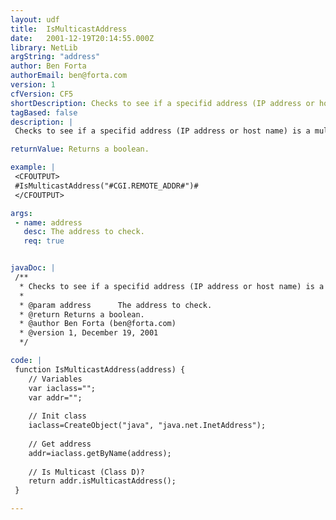 ```yaml
---
layout: udf
title:  IsMulticastAddress
date:   2001-12-19T20:14:55.000Z
library: NetLib
argString: "address"
author: Ben Forta
authorEmail: ben@forta.com
version: 1
cfVersion: CF5
shortDescription: Checks to see if a specifid address (IP address or host name) is a multicast address (Class D).
tagBased: false
description: |
 Checks to see if a specifid address (IP address or host name) is a multicast address (Class D). If the host name is invalid an exception will be throw, so &lt;CFTRY&gt;/&lt;CFCATCH&gt; should be used.

returnValue: Returns a boolean.

example: |
 <CFOUTPUT>
 #IsMulticastAddress("#CGI.REMOTE_ADDR#")#
 </CFOUTPUT>

args:
 - name: address
   desc: The address to check.
   req: true


javaDoc: |
 /**
  * Checks to see if a specifid address (IP address or host name) is a multicast address (Class D).
  * 
  * @param address      The address to check. 
  * @return Returns a boolean. 
  * @author Ben Forta (ben@forta.com) 
  * @version 1, December 19, 2001 
  */

code: |
 function IsMulticastAddress(address) {
    // Variables
    var iaclass="";
    var addr="";
    
    // Init class
    iaclass=CreateObject("java", "java.net.InetAddress");
 
    // Get address
    addr=iaclass.getByName(address);
 
    // Is Multicast (Class D)?
    return addr.isMulticastAddress();
 }

---
```


